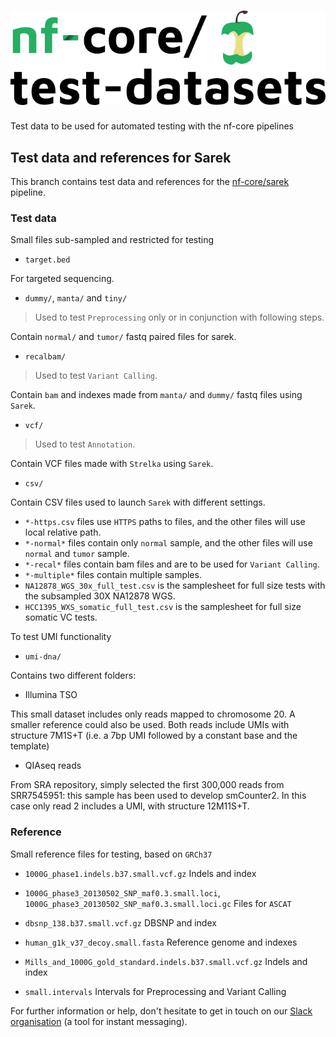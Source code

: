 # ![nfcore/test-datasets](docs/images/test-datasets_logo.png)

Test data to be used for automated testing with the nf-core pipelines

## Test data and references for Sarek

This branch contains test data and references for the [nf-core/sarek](https://github.com/nf-core/sarek) pipeline.

### Test data

Small files sub-sampled and restricted for testing

- `target.bed`

For targeted sequencing.

- `dummy/`, `manta/` and `tiny/`

> Used to test `Preprocessing` only or in conjunction with following steps.

Contain `normal/` and `tumor/` fastq paired files for sarek.

- `recalbam/`

> Used to test `Variant Calling`.

Contain `bam` and indexes made from `manta/` and `dummy/` fastq files using `Sarek`.

- `vcf/`

> Used to test `Annotation`.

Contain VCF files made with `Strelka` using `Sarek`.

- `csv/`

Contain CSV files used to launch `Sarek` with different settings.

- `*-https.csv` files use `HTTPS` paths to files, and the other files will use local relative path.
- `*-normal*` files contain only `normal` sample, and the other files will use `normal` and `tumor` sample.
- `*-recal*` files contain bam files and are to be used for `Variant Calling`.
- `*-multiple*` files contain multiple samples.
- `NA12878_WGS_30x_full_test.csv` is the samplesheet for full size tests with the subsampled 30X NA12878 WGS.
- `HCC1395_WXS_somatic_full_test.csv` is the samplesheet for full size somatic VC tests.

To test UMI functionality

- `umi-dna/`

Contains two different folders:

- Illumina TSO

This small dataset includes only reads mapped to chromosome 20. A smaller reference could also be used.
Both reads include UMIs with structure 7M1S+T (i.e. a 7bp UMI followed by a constant base and the template)

- QIAseq reads

From SRA repository, simply selected the first 300,000 reads from SRR7545951: this sample has been used to develop smCounter2.
In this case only read 2 includes a UMI, with structure 12M11S+T.

### Reference

Small reference files for testing, based on `GRCh37`

- `1000G_phase1.indels.b37.small.vcf.gz`
  Indels and index

- `1000G_phase3_20130502_SNP_maf0.3.small.loci`, `1000G_phase3_20130502_SNP_maf0.3.small.loci.gc`
  Files for `ASCAT`

- `dbsnp_138.b37.small.vcf.gz`
  DBSNP and index

- `human_g1k_v37_decoy.small.fasta`
  Reference genome and indexes

- `Mills_and_1000G_gold_standard.indels.b37.small.vcf.gz`
  Indels and index

- `small.intervals`
  Intervals for Preprocessing and Variant Calling

For further information or help, don't hesitate to get in touch on our [Slack organisation](https://nf-co.re/join/slack) (a tool for instant messaging).
